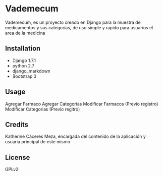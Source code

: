 # Vademecum
Vademecum, es un proyecto creado en Django para la muestra de medicamentos y sus categorias, de uso simple y rapido para usuarios el area de la medicina 

## Installation

* Django 1.7.1
* python 2.7
* django_markdown
* Bootstrap 3

## Usage

Agregar Farmaco
Agregar Categorias
Modificar Farmacos (Previo registro)
Modificar Categorias (Previo regitro)

## Credits

Katherine Cáceres Meza, encargada del contenido de la aplicación y usuaria principal de este mismo

## License

GPLv2
